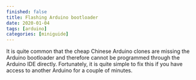 ```yaml
---
finished: false
title: Flashing Arduino bootloader
date: 2020-01-04
tags: [arduino]
categories: [miniguide]
---
```


It is quite common that the cheap Chinese Arduino clones are missing the Arduino bootloader and therefore cannot be programmed through the Arduino IDE directly. Fortunately, it is quite simple to fix this if you have access to another Arduino for a couple of minutes.

[Error like this when trying to upload]: https://arduino.stackexchange.com/questions/19207/access-denied-when-uploading
[Chinese clone of Arduino Nano with chip CH340G: how to fix it]: http://acoptex.com/project/63/chinese-clone-of-arduino-nano-with-chip-ch340g-how-to-fix-it-at-acoptexcom/
